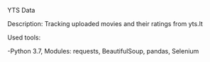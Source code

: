 YTS Data

Description:
Tracking uploaded movies and their ratings from yts.lt


Used tools:

-Python 3.7, Modules: requests, BeautifulSoup, pandas, Selenium
